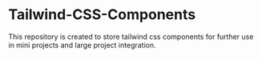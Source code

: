 # Tailwind-CSS-Components
This repository is created to store tailwind css components for further use in mini projects and large project integration.
